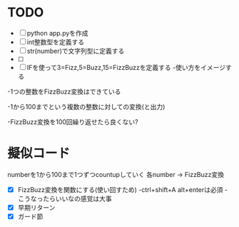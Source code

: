TODO
==========
-[ ] python app.pyを作成
-[ ] int整数型を定義する
-[ ] str(number)で文字列型に定義する
-[ ] 
-[ ] IFを使って3=Fizz,5=Buzz,15=FizzBuzzを定義する
-使い方をイメージする

-1つの整数をFizzBuzz変換はできている

-1から100までという複数の整数に対しての変換(と出力)

-FizzBuzz変換を100回繰り返せたら良くない?

# 擬似コード
numberを1から100まで1つずつcountupしていく
各number -> FizzBuzz変換

 -[x] FizzBuzz変換を関数にする(使い回すため)
  -ctrl+shift+A alt+enterは必須
  -こうなったらいいなの感覚は大事
  -[x] 早期リターン
  -[x] ガード節 